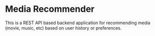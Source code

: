 # Media Recommender

This is a REST API based backend application for recommending media (movie, music, etc) based on user history or preferences.
